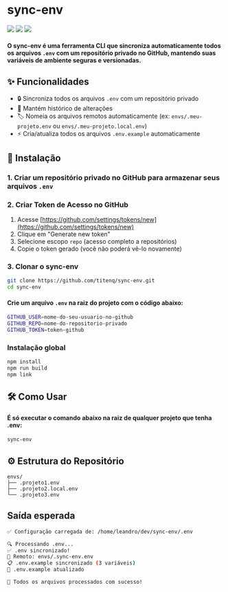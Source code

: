 # sync-env
![](https://img.shields.io/github/stars/titenq/sync-env.svg) ![](https://img.shields.io/github/forks/titenq/sync-env.svg) ![](https://img.shields.io/github/issues/titenq/sync-env.svg)

#### O **sync-env** é uma ferramenta CLI que sincroniza automaticamente todos os arquivos `.env` com um repositório privado no GitHub, mantendo suas variáveis de ambiente seguras e versionadas.

## ✨ Funcionalidades

- 🔒 Sincroniza todos os arquivos `.env` com um repositório privado
- 🔄 Mantém histórico de alterações
- 🏷️ Nomeia os arquivos remotos automaticamente (ex: `envs/.meu-projeto.env` ou `envs/.meu-projeto.local.env`)
- ⚡ Cria/atualiza todos os arquivos `.env.example` automaticamente

## 🚀 Instalação

### 1. Criar um repositório privado no GitHub para armazenar seus arquivos `.env`

### 2. Criar Token de Acesso no GitHub
1. Acesse [https://github.com/settings/tokens/new](https://github.com/settings/tokens/new)
2. Clique em "Generate new token"
3. Selecione escopo `repo` (acesso completo a repositórios)
4. Copie o token gerado (você não poderá vê-lo novamente)

### 3. Clonar o sync-env
```bash
git clone https://github.com/titenq/sync-env.git
cd sync-env
```

#### Crie um arquivo `.env` na raiz do projeto com o código abaixo:
```bash
GITHUB_USER=nome-do-seu-usuario-no-github
GITHUB_REPO=nome-do-repositorio-privado
GITHUB_TOKEN=token-github
```

### Instalação global
```bash
npm install
npm run build
npm link
```

## 🛠 Como Usar
#### É só executar o comando abaixo na raiz de qualquer projeto que tenha .env:
```bash
sync-env
```

## ⚙️ Estrutura do Repositório
```
envs/
├── .projeto1.env
├── .projeto2.local.env
└── .projeto3.env
```

## Saída esperada
```bash
✅ Configuração carregada de: /home/leandro/dev/sync-env/.env

🔍 Processando .env...
✅ .env sincronizado!
📁 Remoto: envs/.sync-env.env
📋 .env.example sincronizado (3 variáveis)
📄 .env.example atualizado

🎉 Todos os arquivos processados com sucesso!
```
